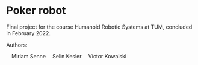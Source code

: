 # Poker robot

Final project for the course Humanoid Robotic Systems at TUM, concluded in February 2022.

Authors:

&emsp;Miriam Senne
&emsp;Selin Kesler
&emsp;Victor Kowalski


